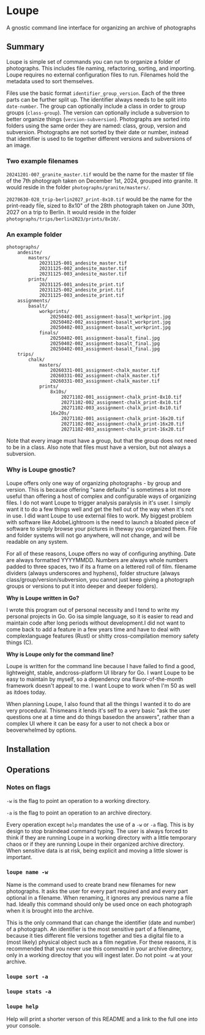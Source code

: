 # Loupe


A gnostic command line interface for organizing an archive of photographs

## Summary

Loupe is simple set of commands you can run to organize a folder of photographs. This includes file naming, refactoring, sorting, and importing. Loupe requires no external configuration files to run. Filenames hold the metadata used to sort themselves.

Files use the basic format `identifier_group_version`. Each of the three parts can be further split up. The identifier always needs to be split into `date-number`. The group can optionally include a class in order to group groups (`class-group`). The version can optionally include a subversion to better organize things (`version-subversion`). Photographs are sorted into folders using the same order they are named: class, group, version and subversion. Photographs are not sorted by their date or number, instead that identifier is used to tie together different versions and subversions of an image.

### Two example filenames

`20241201-007_granite_master.tif` would be the name for the master tif file of the 7th photograph taken on December 1st, 2024, grouped into granite. It would reside in the folder `photographs/granite/masters/`.

`20270630-028_trip-berlin2027_print-8x10.tif` would be the name for the print-ready file, sized to 8x10" of the 28th photograph taken on June 30th, 2027 on a trip to Berlin. It would reside in the folder `photographs/trips/berlin2023/prints/8x10/`.

### An example folder

```
photographs/
	andesite/
		masters/
			20231125-001_andesite_master.tif
			20231125-002_andesite_master.tif
			20231125-003_andesite_master.tif
		prints/
			20231125-001_andesite_print.tif
			20231125-002_andesite_print.tif
			20231125-003_andesite_print.tif
	assignments/
		basalt/
			workprints/
				20250402-001_assignment-basalt_workprint.jpg
				20250402-002_assignment-basalt_workprint.jpg
				20250402-003_assignment-basalt_workprint.jpg
			finals/
				20250402-001_assignment-basalt_final.jpg
				20250402-002_assignment-basalt_final.jpg
				20250402-003_assignment-basalt_final.jpg
	trips/
		chalk/
			masters/
				20260331-001_assignment-chalk_master.tif
				20260331-002_assignment-chalk_master.tif
				20260331-003_assignment-chalk_master.tif
			prints/
				8x10s/
					20271102-001_assignment-chalk_print-8x10.tif
					20271102-002_assignment-chalk_print-8x10.tif
					20271102-003_assignment-chalk_print-8x10.tif
				16x20s/
					20271102-001_assignment-chalk_print-16x20.tif
					20271102-002_assignment-chalk_print-16x20.tif
					20271102-003_assignment-chalk_print-16x20.tif
```

Note that every image must have a group, but that the group does not need to be in a class. Also note that files must have a version, but not always a subversion.

### Why is Loupe gnostic?

Loupe offers only one way of organizing photographs - by group and version. This is because offering "sane defaults" is sometimes a lot more useful than offering a host of complex and configurable ways of organizing files. I do not want Loupe to trigger analysis paralysis in it's user. I simply want it to do a few things well and get the hell out of the way when it's not in use. I did want Loupe to use external files to work. My biggest problem with software like AdobeLightroom is the need to launch a bloated piece of software to simply browse your pictures in theway you organized them. File and folder systems will not go anywhere, will not change, and will be readable on any system.

For all of these reasons, Loupe offers no way of configuring anything. Date are always formatted YYYYMMDD. Numbers are always whole numbers padded to three spaces, two if its a frame on a lettered roll of film. filename dividers (always underscores and hyphens), folder structure (always class/group/version/subversion, you cannot just keep giving a photograph groups or versions to put it into deeper and deeper folders).

**Why is Loupe written in Go?**

I wrote this program out of personal necessity and I tend to write my personal projects in Go. Go isa simple language, so it is easier to read and maintain code after long periods without development.I did not want to come back to add a feature in a few years time and have to deal with complexlanguage features (Rust) or shitty cross-compilation memory safety things (C).

**Why is Loupe only for the command line?**

Loupe is written for the command line because I have failed to find a good, lightweight, stable, andcross-platform UI library for Go. I want Loupe to be easy to maintain by myself, so a dependency ona flavor-of-the-month framework doesn't appeal to me. I want Loupe to work when I'm 50 as well as itdoes today.

When planning Loupe, I also found that all the things I wanted it to do are very procedural. Thismeans it lends it's self to a very basic "ask the user questions one at a time and do things basedon the answers", rather than a complex UI where it can be easy for a user to not check a box or beoverwhelmed by options.

## Installation

## Operations

### Notes on flags

`-w` is the flag to point an operation to a working directory.

`-a` is the flag to point an operation to an archive directory.

Every operation except `help` mandates the use of a `-w` or `-a` flag. This is by design to stop braindead command typing. The user is always forced to think if they are running Loupe in a working directory with a little temporary chaos or if they are running Loupe in their organized archive directory. When sensitive data is at risk, being explicit and moving a little slower is important. 
  
### `loupe name -w`

Name is the command used to create brand new filenames for new photographs. It asks the user for every part required and and every part optional in a filename. When renaming, it ignores any previous name a file had. Ideally this command should only be used once on each photograph when it is brought into the archive.

This is the only command that can change the identifier (date and number) of a photograph. An identifier is the most sensitive part of a filename, because it ties different file versions together and ties a digital file to a (most likely) physical object such as a film negative. For these reasons, it is recommended that you never use this command in your archive directory, only in a working directoy that you will ingest later. Do not point `-w` at your archive.

### `loupe sort -a`

### `loupe stats -a`

### `loupe help`

Help will print a shorter verson of this README and a link to the full one into your console.

